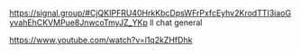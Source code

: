 
https://signal.group/#CjQKIPFRU40HrkKbcDpsWFrPxfcEyhv2KrodTTI3iaoGyvahEhCKVMPue8JnwcoTmyJZ_YKp ll chat general

https://www.youtube.com/watch?v=l1q2kZHfDhk


